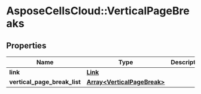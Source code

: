 # AsposeCellsCloud::VerticalPageBreaks

## Properties
Name | Type | Description | Notes
------------ | ------------- | ------------- | -------------
**link** | [**Link**](Link.md) |  | [optional] 
**vertical_page_break_list** | [**Array&lt;VerticalPageBreak&gt;**](VerticalPageBreak.md) |  | [optional] 


